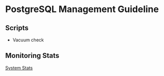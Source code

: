 # PostgreSQL Management Guideline

## Scripts

- Vacuum check

## Monitoring Stats

[System Stats](https://www.postgresql.org/docs/current/monitoring-stats.html)
